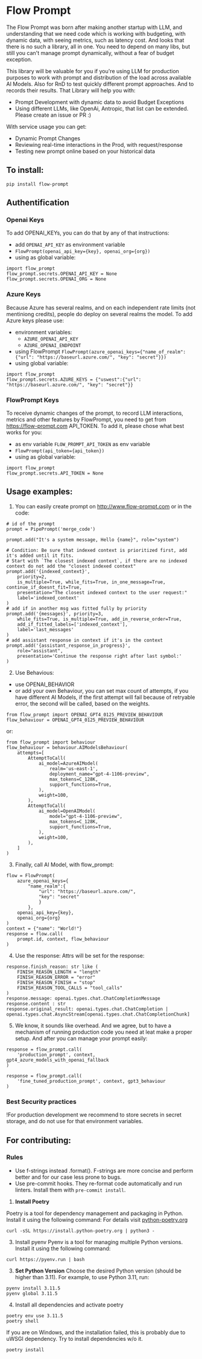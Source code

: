 # Flow Prompt
The Flow Prompt was born after making another startup with LLM, and understanding that we need code which is working with budgeting, with dynamic data, with seeing metrics, such as latency cost. And looks that there is no such a library, all in one. You need to depend on many libs, but still you can't manage prompt dynamically, without a fear of budget exception.

This library will be valuable for you if you're using LLM for production purposes to work with prompt and distribution of the load across available AI Models. Also for RnD to test quickly different prompt approaches. And to records their results.
That Library will help you with:
- Prompt Development with dynamic data to avoid Budget Exceptions
- Using different LLMs, like OpenAi, Antropic, that list can be extended. Please create an issue or PR :)

With service usage you can get:
- Dynamic Prompt Changes
- Reviewing real-time interactions in the Prod, with request/response
- Testing new prompt online based on your historical data

## To install:
```
pip install flow-prompt
```

## Authentification

### Openai Keys
To add OPENAI_KEYs, you can do that by any of that instructions:
- add `OPENAI_API_KEY` as environment variable
- ```FlowPrompt(openai_api_key={key}, openai_org={org})```
- using as global variable:
```
import flow_prompt
flow_prompt.secrets.OPENAI_API_KEY = None
flow_prompt.secrets.OPENAI_ORG = None
```

### Azure Keys
Because Azure has several realms, and on each independent rate limits (not mentiniong credits), people do deploy on several realms the model. To add Azure keys please use:
- environment variables:
    - `AZURE_OPENAI_API_KEY`
    - `AZURE_OPENAI_ENDPOINT`
- using FlowPrompt
```FlowPrompt(azure_openai_keys={"name_of_realm":{"url": "https://baseurl.azure.com/", "key": "secret"}})```
- using global variable:
```
import flow_prompt
flow_prompt.secrets.AZURE_KEYS = {"uswest":{"url": "https://baseurl.azure.com/", "key": "secret"}}
```

### FlowPrompt Keys
To receive dynamic changes of the prompt, to record LLM interactions, metrics and other features by FlowPrompt, you need to get from https://flow-prompt.com API_TOKEN. To add it, please chose what best works for you:
- as env variable `FLOW_PROMPT_API_TOKEN` as env variable
- ```FlowPrompt(api_token={api_token})```
- using as global variable:
```
import flow_prompt
flow_prompt.secrets.API_TOKEN = None
```
## Usage examples:

1. You can easily create prompt on http://www.flow-prompt.com or in the code:
```
# id of the prompt
prompt = PipePrompt('merge_code') 

prompt.add("It's a system message, Hello {name}", role="system")

# Condition: Be sure that indexed context is prioritized first, add it's added until it fits.
# Start with `The closest indexed context`, if there are no indexed context do not add the "closest indexed context"
prompt.add('{indexed_context}',
    priority=2, 
    is_multiple=True, while_fits=True, in_one_message=True, continue_if_doesnt_fit=True,
    presentation="The closest indexed context to the user request:"
    label='indexed_context'
)
# add if in another msg was fitted fully by priority
prompt.add('{messages}', priority=3, 
    while_fits=True, is_multiple=True, add_in_reverse_order=True,
    add_if_fitted_labels=['indexed_context'],
    label='last_messages'
)
# add assistant response in context if it's in the context
prompt.add('{assistant_response_in_progress}',
    role="assistant",
    presentation='Continue the response right after last symbol:'
)
```

2. Use Behavious:
- use OPENAI_BEHAVIOR
- or add your own Behaviour, you can set max count of attempts, if you have different AI Models, if the first attempt will fail because of retryable error, the second will be called, based on the weights.
```
from flow_prompt import OPENAI_GPT4_0125_PREVIEW_BEHAVIOUR
flow_behaviour = OPENAI_GPT4_0125_PREVIEW_BEHAVIOUR
```
or:
```
from flow_prompt import behaviour
flow_behaviour = behaviour.AIModelsBehaviour(
    attempts=[
        AttemptToCall(
            ai_model=AzureAIModel(
                realm='us-east-1',
                deployment_name="gpt-4-1106-preview",
                max_tokens=C_128K,
                support_functions=True,
            ),
            weight=100,
        ),
        AttemptToCall(
            ai_model=OpenAIModel(
                model="gpt-4-1106-preview",
                max_tokens=C_128K,
                support_functions=True,
            ),
            weight=100,
        ),
    ]
)
```

3. Finally, call AI Model, with flow_prompt:
```
flow = FlowPrompt(
    azure_openai_keys={
        "name_realm":{
            "url": "https://baseurl.azure.com/",
            "key": "secret"
            }
        },
    openai_api_key={key},
    openai_org={org}
)
context = {"name": "World!"}
response = flow.call(
    prompt.id, context, flow_behaviour
)
```

4. Use the response:
Attrs will be set for the response:
```
response.finish_reason: str like (
    FINISH_REASON_LENGTH = "length"
    FINISH_REASON_ERROR = "error"
    FINISH_REASON_FINISH = "stop"
    FINISH_REASON_TOOL_CALLS = "tool_calls"
)
response.message: openai.types.chat.ChatCompletionMessage
response.content : str
response.original_result: openai.types.chat.ChatCompletion | openai.types.chat.AsyncStream[openai.types.chat.ChatCompletionChunk]
```

5. We know, it sounds like overhead. And we agree, but to have a mechanism of running production code you need at leat make a proper setup. And after you can manage your prompt easily:
```
response = flow_prompt.call(
    'production_prompt', context, gpt4_azure_models_with_openai_fallback
)

response = flow_prompt.call(
    'fine_tuned_production_prompt', context, gpt3_behaviour
)

```

### Best Security practices
!For production development we recommend to store secrets in secret storage, and do not use for that environment variables.



## For contributing:

### Rules
- Use f-strings instead .format(). F-strings are more concise and perform better and for our case less prone to bugs.
- Use pre-commit hooks. They re-format code automatically and run linters. Install them with `pre-commit install`.
 

1. **Install Poetry**

Poetry is a tool for dependency management and packaging in Python. Install it using the following command:
For details visit [python-poetry.org](https://python-poetry.org/docs/)
```shell
curl -sSL https://install.python-poetry.org | python3 -
```
3. Install pyenv
Pyenv is a tool for managing multiple Python versions. Install it using the following command:
```shell
curl https://pyenv.run | bash
```
3. **Set Python Version**
Choose the desired Python version (should be higher than 3.11). For example, to use Python 3.11, run:
```shell
pyenv install 3.11.5
pyenv global 3.11.5
```
4. Install all dependencies and activate poetry
```shell
poetry env use 3.11.5
poetry shell
```
If you are on Windows, and the installation failed, this is probably due to uWSGI dependency.
Try to install dependencies w/o it.
```shell
poetry install
```
